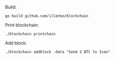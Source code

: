 Build: 
```shell
go build github.com/illenko/blockchain
```

Print blockchain:
```shell
./blockchain printchain
```

Add block:
```shell
./blockchain addblock -data "Send 2 BTC to Ivan"
```
